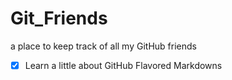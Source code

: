Git_Friends
=========
a place to keep track of all my GitHub friends

- [x] Learn a little about GitHub Flavored Markdowns

